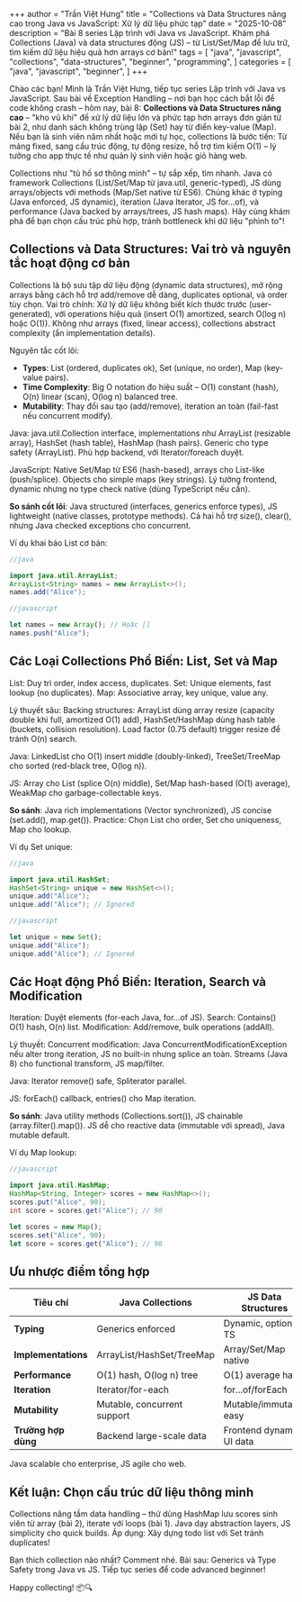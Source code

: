 +++
author = "Trần Việt Hưng"
title = "Collections và Data Structures nâng cao trong Java vs JavaScript: Xử lý dữ liệu phức tạp"
date = "2025-10-08"
description = "Bài 8 series Lập trình với Java vs JavaScript. Khám phá Collections (Java) và data structures động (JS) – từ List/Set/Map để lưu trữ, tìm kiếm dữ liệu hiệu quả hơn arrays cơ bản!"
tags = [
    "java",
    "javascript",
    "collections",
    "data-structures",
    "beginner",
    "programming",
]
categories = [
    "java",
    "javascript",
    "beginner",
]
+++

Chào các bạn! Mình là Trần Việt Hưng, tiếp tục series Lập trình với Java vs JavaScript. Sau bài về Exception Handling – nơi bạn học cách bắt lỗi để code không crash – hôm nay, bài 8: **Collections và Data Structures nâng cao** – "kho vũ khí" để xử lý dữ liệu lớn và phức tạp hơn arrays đơn giản từ bài 2, như danh sách không trùng lặp (Set) hay từ điển key-value (Map). Nếu bạn là sinh viên năm nhất hoặc mới tự học, collections là bước tiến: Từ mảng fixed, sang cấu trúc động, tự động resize, hỗ trợ tìm kiếm O(1) – lý tưởng cho app thực tế như quản lý sinh viên hoặc giỏ hàng web.

Collections như "tủ hồ sơ thông minh" – tự sắp xếp, tìm nhanh. Java có framework Collections (List/Set/Map từ java.util, generic-typed), JS dùng arrays/objects với methods (Map/Set native từ ES6). Chúng khác ở typing (Java enforced, JS dynamic), iteration (Java Iterator, JS for...of), và performance (Java backed by arrays/trees, JS hash maps). Hãy cùng khám phá để bạn chọn cấu trúc phù hợp, tránh bottleneck khi dữ liệu "phình to"!

## Collections và Data Structures: Vai trò và nguyên tắc hoạt động cơ bản

Collections là bộ sưu tập dữ liệu động (dynamic data structures), mở rộng arrays bằng cách hỗ trợ add/remove dễ dàng, duplicates optional, và order tùy chọn. Vai trò chính: Xử lý dữ liệu không biết kích thước trước (user-generated), với operations hiệu quả (insert O(1) amortized, search O(log n) hoặc O(1)). Không như arrays (fixed, linear access), collections abstract complexity (ẩn implementation details).

Nguyên tắc cốt lõi:
- **Types**: List (ordered, duplicates ok), Set (unique, no order), Map (key-value pairs).
- **Time Complexity**: Big O notation đo hiệu suất – O(1) constant (hash), O(n) linear (scan), O(log n) balanced tree.
- **Mutability**: Thay đổi sau tạo (add/remove), iteration an toàn (fail-fast nếu concurrent modify).

Java: java.util.Collection interface, implementations như ArrayList (resizable array), HashSet (hash table), HashMap (hash pairs). Generic <T> cho type safety (ArrayList<String>). Phù hợp backend, với Iterator/foreach duyệt.

JavaScript: Native Set/Map từ ES6 (hash-based), arrays cho List-like (push/splice). Objects cho simple maps (key strings). Lý tưởng frontend, dynamic nhưng no type check native (dùng TypeScript nếu cần).

**So sánh cốt lõi**: Java structured (interfaces, generics enforce types), JS lightweight (native classes, prototype methods). Cả hai hỗ trợ size(), clear(), nhưng Java checked exceptions cho concurrent.

Ví dụ khai báo List cơ bản:
```java
//java 

import java.util.ArrayList;
ArrayList<String> names = new ArrayList<>();
names.add("Alice");
```

```javascript
//javascript

let names = new Array(); // Hoặc []
names.push("Alice");
```

## Các Loại Collections Phổ Biến: List, Set và Map

List: Duy trì order, index access, duplicates. Set: Unique elements, fast lookup (no duplicates). Map: Associative array, key unique, value any.

Lý thuyết sâu: Backing structures: ArrayList dùng array resize (capacity double khi full, amortized O(1) add), HashSet/HashMap dùng hash table (buckets, collision resolution). Load factor (0.75 default) trigger resize để tránh O(n) search.

Java: LinkedList cho O(1) insert middle (doubly-linked), TreeSet/TreeMap cho sorted (red-black tree, O(log n)).

JS: Array cho List (splice O(n) middle), Set/Map hash-based (O(1) average), WeakMap cho garbage-collectable keys.

**So sánh**: Java rich implementations (Vector synchronized), JS concise (set.add(), map.get()). Practice: Chọn List cho order, Set cho uniqueness, Map cho lookup.

Ví dụ Set unique:
```java
//java

import java.util.HashSet;
HashSet<String> unique = new HashSet<>();
unique.add("Alice");
unique.add("Alice"); // Ignored
```

```javascript
//javascript

let unique = new Set();
unique.add("Alice");
unique.add("Alice"); // Ignored
```

## Các Hoạt động Phổ Biến: Iteration, Search và Modification

Iteration: Duyệt elements (for-each Java, for...of JS). Search: Contains() O(1) hash, O(n) list. Modification: Add/remove, bulk operations (addAll).

Lý thuyết: Concurrent modification: Java ConcurrentModificationException nếu alter trong iteration, JS no built-in nhưng splice an toàn. Streams (Java 8) cho functional transform, JS map/filter.

Java: Iterator remove() safe, Spliterator parallel.

JS: forEach() callback, entries() cho Map iteration.

**So sánh**: Java utility methods (Collections.sort()), JS chainable (array.filter().map()). JS dễ cho reactive data (immutable với spread), Java mutable default.

Ví dụ Map lookup:
```java
//javascript

import java.util.HashMap;
HashMap<String, Integer> scores = new HashMap<>();
scores.put("Alice", 90);
int score = scores.get("Alice"); // 90
```

```javascript
let scores = new Map();
scores.set("Alice", 90);
let score = scores.get("Alice"); // 90
```

## Ưu nhược điểm tổng hợp

| Tiêu chí              | Java Collections              | JS Data Structures            |
|-----------------------|-------------------------------|-------------------------------|
| **Typing**           | Generics enforced             | Dynamic, optional TS          |
| **Implementations**  | ArrayList/HashSet/TreeMap     | Array/Set/Map native          |
| **Performance**      | O(1) hash, O(log n) tree      | O(1) average hash             |
| **Iteration**        | Iterator/for-each             | for...of/forEach              |
| **Mutability**       | Mutable, concurrent support   | Mutable/immutable easy        |
| **Trường hợp dùng**  | Backend large-scale data      | Frontend dynamic UI data      |

Java scalable cho enterprise, JS agile cho web.

## Kết luận: Chọn cấu trúc dữ liệu thông minh

Collections nâng tầm data handling – thử dùng HashMap lưu scores sinh viên từ array (bài 2), iterate với loops (bài 1). Java dạy abstraction layers, JS simplicity cho quick builds. Áp dụng: Xây dựng todo list với Set tránh duplicates!

Bạn thích collection nào nhất? Comment nhé. Bài sau: Generics và Type Safety trong Java vs JS. Tiếp tục series để code advanced beginner!

Happy collecting! 📦🔍

<!--more-->
